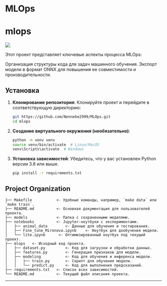 # MLOps

# mlops

<a target="_blank" href="https://cookiecutter-data-science.drivendata.org/">
    <img src="https://img.shields.io/badge/CCDS-Project%20template-328F97?logo=cookiecutter" />
</a>

Этот проект представляет ключевые аспекты процесса MLOps:

Организация структуры кода для задач машинного обучения.
Экспорт модели в формат ONNX для повышения ее совместимости и производительности.

## Установка

1. **Клонирование репозитория**:
Клонируйте проект и перейдите в соответствующую директорию:

   ```bash
   git https://github.com/Nenneke2999/MLOps.git
   cd mlops
   ```

2. **Создание виртуального окружения (необязательно)**:

   ```bash
   python -m venv venv
   source venv/bin/activate  # Linux/MacOS
   venv\Scripts\activate  # Windows
   ```

3. **Установка зависимостей**:
   Убедитесь, что у вас установлен Python версии 3.8 или выше.

   ```bash
   pip install -r requirements.txt
   ```

## Project Organization

```
├── Makefile           <- Удобные команды, например, `make data` или `make train`.
├── README.md          <- Основная документация для пользователей проекта.
├── models             <- Папка с сохраненными моделями.
├── notebooks          <- Jupyter-ноутбуки с экспериментами.
│   ├── animal_data        <- Данные для обучения и тестирования.
│   ├── Fine_tune_Mironova.ipynb    <- Ноутбук для дообучения модели.
│   └── lite.ipynb      <- Оптимизированный ноутбук под текущий проект.
├── mlops   <- Исходный код проекта.
│   ├── dataset.py         <- Код для загрузки и обработки данных.
│   ├── features.py        <- Генерация признаков для модели.
│   ├── modeling           <- Код для обучения и инференса модели.
│   │   ├── train.py       <- Скрипт для обучения модели.
│   │   └── predict.py     <- Код для выполнения предсказаний.
├── requirements.txt   <- Список всех зависимостей.
└── README.md          <- Текущий файл описания проекта.
```

--------